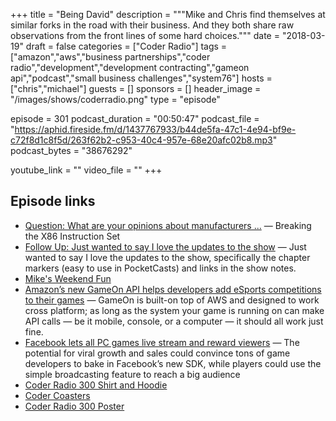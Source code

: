 +++
title = "Being David"
description = """Mike and Chris find themselves at similar forks in the road with their business. And they both share raw observations from the front lines of some hard choices."""
date = "2018-03-19"
draft = false
categories = ["Coder Radio"]
tags = ["amazon","aws","business partnerships","coder radio","development","development contracting","gameon api","podcast","small business challenges","system76"]
hosts = ["chris","michael"]
guests = []
sponsors = []
header_image = "/images/shows/coderradio.png"
type = "episode"

episode = 301
podcast_duration = "00:50:47"
podcast_file = "https://aphid.fireside.fm/d/1437767933/b44de5fa-47c1-4e94-bf9e-c72f8d1c8f5d/263f62b2-c953-40c4-957e-68e20afc02b8.mp3"
podcast_bytes = "38676292"

youtube_link = ""
video_file = ""
+++

## Episode links

  * [Question: What are your opinions about manufacturers ...](https://pastebin.com/6jwC6EZd "Question: What are your opinions about manufacturers ...") — Breaking the X86 Instruction Set
  * [Follow Up: Just wanted to say I love the updates to the show](https://pastebin.com/aFcCsxJc "Follow Up: Just wanted to say I love the updates to the show") — Just wanted to say I love the updates to the show, specifically the chapter markers (easy to use in PocketCasts) and links in the show notes.
  * [Mike's Weekend Fun](https://twitter.com/dominucco/status/975371980961730569?ref_src=twsrc%5Etfw "Mike's Weekend Fun")
  * [Amazon’s new GameOn API helps developers add eSports competitions to their games](https://techcrunch.com/2018/03/19/amazons-new-gameon-api-helps-developers-add-esports-competitions-to-their-games/ "Amazon’s new GameOn API helps developers add eSports competitions to their games") — GameOn is built-on top of AWS and designed to work cross platform; as long as the system your game is running on can make API calls — be it mobile, console, or a computer — it should all work just fine.
  * [Facebook lets all PC games live stream and reward viewers](https://techcrunch.com/2018/03/19/facebook-pc-games-live/ "Facebook lets all PC games live stream and reward viewers") — The potential for viral growth and sales could convince tons of game developers to bake in Facebook’s new SDK, while players could use the simple broadcasting feature to reach a big audience
  * [Coder Radio 300 Shirt and Hoodie](https://teespring.com/coder300#pid=369&cid=6513&sid=front "Coder Radio 300 Shirt and Hoodie")
  * [Coder Coasters](https://www.zazzle.com/coder_radio_coasters-256452606981654267 "Coder Coasters")
  * [Coder Radio 300 Poster](https://www.zazzle.com/coder_radio_300_poster-228301069775271870 "Coder Radio 300 Poster")

